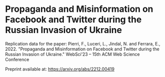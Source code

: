 # Propaganda and Misinformation on Facebook and Twitter during the Russian Invasion of Ukraine
Replication data for the paper:
Pierri, F., Luceri, L., Jindal, N. and Ferrara, E., 2022. "Propaganda and Misinformation on Facebook and Twitter during the Russian Invasion of Ukraine." WebSci’23 – 15th ACM Web Science Conference

Preprint available at: https://arxiv.org/abs/2212.00419
